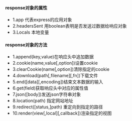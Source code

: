 #### response对象的属性
- 1.app 代表express的应用对象
- 2.headersSent 用boolean表明是否发送过数据给响应对象
- 3.Locals 本地变量
#### response对象的方法
- 1.append(key,value)在响应头中追加数据
- 2.cookie(name,value[,option])设置cookie
- 3.clearCookie(name[,option])清除指定的cookie
- 4.download(path[,filename][,fn])下载文件
- 5.end([data][,encoding])结束文本数据的输入
- 6.get(field)获取响应头中对应的属性值
- 7.json([body])发送json字符串对象
- 8.location(path) 指定网站地址
- 9.redirect([status,]path) 重定向到指定的路径
- 10.render(view[,local][,callback])渲染指定的视图